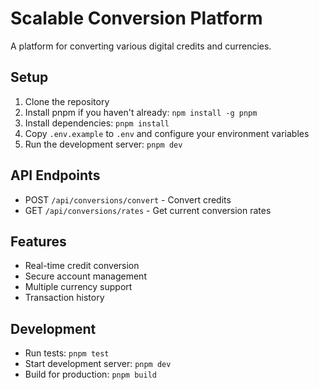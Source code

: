 # Scalable Conversion Platform

A platform for converting various digital credits and currencies.

## Setup

1. Clone the repository
2. Install pnpm if you haven't already: `npm install -g pnpm`
3. Install dependencies: `pnpm install`
4. Copy `.env.example` to `.env` and configure your environment variables
5. Run the development server: `pnpm dev`

## API Endpoints

- POST `/api/conversions/convert` - Convert credits
- GET `/api/conversions/rates` - Get current conversion rates

## Features

- Real-time credit conversion
- Secure account management
- Multiple currency support
- Transaction history

## Development

- Run tests: `pnpm test`
- Start development server: `pnpm dev`
- Build for production: `pnpm build`
